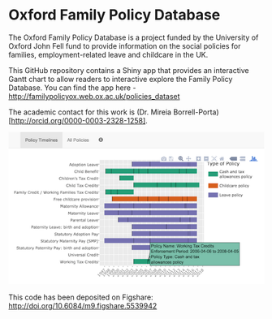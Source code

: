# Oxford Family Policy Database

The Oxford Family Policy Database is a project funded by the University of Oxford John Fell fund to provide information on the social policies for families, employment-related leave and childcare in the UK.

This GitHub repository contains a Shiny app that provides an interactive Gantt chart to allow readers to interactive explore the Family Policy Database. You can find the app here - http://familypolicyox.web.ox.ac.uk/policies_dataset

The academic contact for this work is (Dr. Mireia Borrell-Porta)[http://orcid.org/0000-0003-2328-1258].

<img src="family-policy-database-screenshot.png" width="600px"></img>

This code has been deposited on Figshare: http://doi.org/10.6084/m9.figshare.5539942